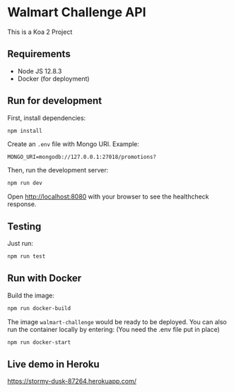 # Walmart Challenge API

This is a Koa 2 Project

## Requirements
- Node JS 12.8.3
- Docker (for deployment)

## Run for development

First, install dependencies:

```bash
npm install
```

Create an `.env` file with Mongo URI. Example:

```
MONGO_URI=mongodb://127.0.0.1:27018/promotions?
```

Then, run the development server:

```bash
npm run dev
```

Open [http://localhost:8080](http://localhost:3000) with your browser to see the healthcheck response.

## Testing

Just run:

```bash
npm run test
```

## Run with Docker

Build the image:

```bash
npm run docker-build
```

The image `walmart-challenge` would be ready to be deployed. You can also run the container locally by entering:
(You need the .env file put in place)

```bash
npm run docker-start
```

## Live demo in Heroku

https://stormy-dusk-87264.herokuapp.com/
